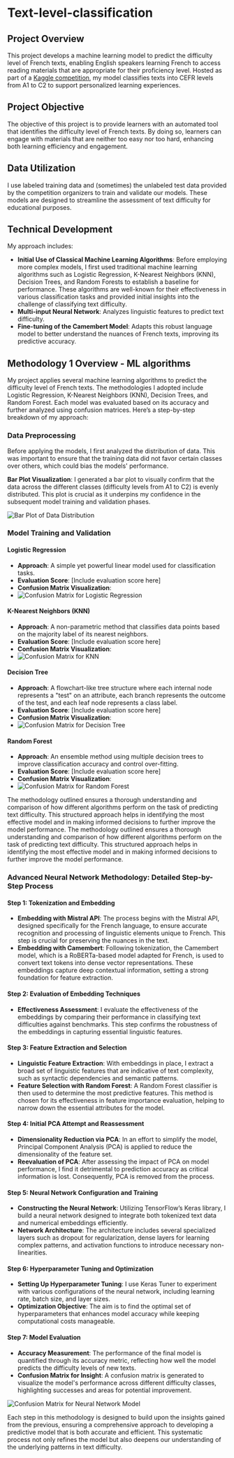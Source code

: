 # Text-level-classification

## Project Overview
This project develops a machine learning model to predict the difficulty level of French texts, enabling English speakers learning French to access reading materials that are appropriate for their proficiency level. Hosted as part of a [Kaggle competition](https://www.kaggle.com/competitions/predicting-the-difficulty-of-a-french-text-e4s/overview), my model classifies texts into CEFR levels from A1 to C2 to support personalized learning experiences.

## Project Objective
The objective of this project is to provide learners with an automated tool that identifies the difficulty level of French texts. By doing so, learners can engage with materials that are neither too easy nor too hard, enhancing both learning efficiency and engagement.

## Data Utilization
I use labeled training data and (sometimes) the unlabeled test data provided by the competition organizers to train and validate our models. These models are designed to streamline the assessment of text difficulty for educational purposes.

## Technical Development
My approach includes:
- **Initial Use of Classical Machine Learning Algorithms**: Before employing more complex models, I first used traditional machine learning algorithms such as Logistic Regression, K-Nearest Neighbors (KNN), Decision Trees, and Random Forests to establish a baseline for performance. These algorithms are well-known for their effectiveness in various classification tasks and provided initial insights into the challenge of classifying text difficulty.
- **Multi-input Neural Network**: Analyzes linguistic features to predict text difficulty.
- **Fine-tuning of the Camembert Model**: Adapts this robust language model to better understand the nuances of French texts, improving its predictive accuracy.

## Methodology 1 Overview - ML algorithms

My project applies several machine learning algorithms to predict the difficulty level of French texts. The methodologies I adopted include Logistic Regression, K-Nearest Neighbors (KNN), Decision Trees, and Random Forest. Each model was evaluated based on its accuracy and further analyzed using confusion matrices. Here’s a step-by-step breakdown of my approach:

### Data Preprocessing

Before applying the models, I first analyzed the distribution of data. This was important to ensure that the training data did not favor certain classes over others, which could bias the models' performance.

**Bar Plot Visualization**:
I generated a bar plot to visually confirm that the data across the different classes (difficulty levels from A1 to C2) is evenly distributed. This plot is crucial as it underpins my confidence in the subsequent model training and validation phases.

![Bar Plot of Data Distribution](path/to/bar_plot_image.png)

### Model Training and Validation

#### Logistic Regression
- **Approach**: A simple yet powerful linear model used for classification tasks.
- **Evaluation Score**: [Include evaluation score here]
- **Confusion Matrix Visualization**:
-  ![Confusion Matrix for Logistic Regression](path/to/confusion_matrix_lr.png)

#### K-Nearest Neighbors (KNN)
- **Approach**: A non-parametric method that classifies data points based on the majority label of its nearest neighbors.
- **Evaluation Score**: [Include evaluation score here]
- **Confusion Matrix Visualization**:
-  ![Confusion Matrix for KNN](path/to/confusion_matrix_knn.png)

#### Decision Tree
- **Approach**: A flowchart-like tree structure where each internal node represents a "test" on an attribute, each branch represents the outcome of the test, and each leaf node represents a class label.
- **Evaluation Score**: [Include evaluation score here]
- **Confusion Matrix Visualization**:
-  ![Confusion Matrix for Decision Tree](path/to/confusion_matrix_dt.png)

#### Random Forest
- **Approach**: An ensemble method using multiple decision trees to improve classification accuracy and control over-fitting.
- **Evaluation Score**: [Include evaluation score here]
- **Confusion Matrix Visualization**:
-  ![Confusion Matrix for Random Forest](path/to/confusion_matrix_rf.png)

The methodology outlined ensures a thorough understanding and comparison of how different algorithms perform on the task of predicting text difficulty. This structured approach helps in identifying the most effective model and in making informed decisions to further improve the model performance.
The methodology outlined ensures a thorough understanding and comparison of how different algorithms perform on the task of predicting text difficulty. This structured approach helps in identifying the most effective model and in making informed decisions to further improve the model performance.

### Advanced Neural Network Methodology: Detailed Step-by-Step Process

#### Step 1: Tokenization and Embedding
- **Embedding with Mistral API**: The process begins with the Mistral API, designed specifically for the French language, to ensure accurate recognition and processing of linguistic elements unique to French. This step is crucial for preserving the nuances in the text.
- **Embedding with Camembert**: Following tokenization, the Camembert model, which is a RoBERTa-based model adapted for French, is used to convert text tokens into dense vector representations. These embeddings capture deep contextual information, setting a strong foundation for feature extraction.

#### Step 2: Evaluation of Embedding Techniques
- **Effectiveness Assessment**: I evaluate the effectiveness of the embeddings by comparing their performance in classifying text difficulties against benchmarks. This step confirms the robustness of the embeddings in capturing essential linguistic features.

#### Step 3: Feature Extraction and Selection
- **Linguistic Feature Extraction**: With embeddings in place, I extract a broad set of linguistic features that are indicative of text complexity, such as syntactic dependencies and semantic patterns.
- **Feature Selection with Random Forest**: A Random Forest classifier is then used to determine the most predictive features. This method is chosen for its effectiveness in feature importance evaluation, helping to narrow down the essential attributes for the model.

#### Step 4: Initial PCA Attempt and Reassessment
- **Dimensionality Reduction via PCA**: In an effort to simplify the model, Principal Component Analysis (PCA) is applied to reduce the dimensionality of the feature set.
- **Reevaluation of PCA**: After assessing the impact of PCA on model performance, I find it detrimental to prediction accuracy as critical information is lost. Consequently, PCA is removed from the process.

#### Step 5: Neural Network Configuration and Training
- **Constructing the Neural Network**: Utilizing TensorFlow’s Keras library, I build a neural network designed to integrate both tokenized text data and numerical embeddings efficiently.
- **Network Architecture**: The architecture includes several specialized layers such as dropout for regularization, dense layers for learning complex patterns, and activation functions to introduce necessary non-linearities.

#### Step 6: Hyperparameter Tuning and Optimization
- **Setting Up Hyperparameter Tuning**: I use Keras Tuner to experiment with various configurations of the neural network, including learning rate, batch size, and layer sizes.
- **Optimization Objective**: The aim is to find the optimal set of hyperparameters that enhances model accuracy while keeping computational costs manageable.

#### Step 7: Model Evaluation
- **Accuracy Measurement**: The performance of the final model is quantified through its accuracy metric, reflecting how well the model predicts the difficulty levels of new texts.
- **Confusion Matrix for Insight**: A confusion matrix is generated to visualize the model's performance across different difficulty classes, highlighting successes and areas for potential improvement.

![Confusion Matrix for Neural Network Model](path/to/confusion_matrix_nn.png)

Each step in this methodology is designed to build upon the insights gained from the previous, ensuring a comprehensive approach to developing a predictive model that is both accurate and efficient. This systematic process not only refines the model but also deepens our understanding of the underlying patterns in text difficulty.
